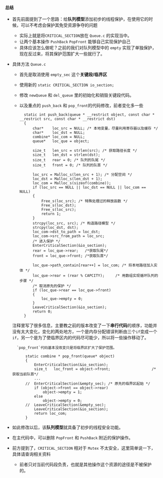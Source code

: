 #### 总结

- 首先前面提到了一个思路：给**队列模型**添加初步的线程保护，在使用它的时候，可以不考虑会保护其免受资源争夺的问题
	- 实际上就是将`CRITICAL_SECTION`放在 `Queue.c` 的实现当中。
	- 让两个基本操作 `PushBack` `PopFront` 能够自己实现保护自己
	- 具体应该怎么做呢？之前的我们对队列模型中的 `empty` 实现了单独保护，现在反过来，将其保护范围扩大一些就行了。

- 具体方法 `Queue.c`
	- 首先是取消使用 `empty_sec` 这个**关键段/临界区**
	- 使用新的 `static CRITICAL_SECTION io_section;`
	- 修改 `newQueue` 和 `del_queue` 里的初始化和销毁关键段代码。
	- 以及重点的 `push_back` 和 `pop_front`的代码修改，前者变化多一些

			static int push_back(queue * __restrict object, const char * __restrict src, const char * __restrict dst)
			{
				char*    loc_src = NULL; /* 本地变量，尽量利用寄存器以及缓存 */
				char*    loc_dst = NULL;
				combine* loc_com = NULL;
				queue*   loc_que = object;

				size_t   len_src = strlen(src); /* 获取路径长度 */
				size_t   len_dst = strlen(dst);
				size_t   rear = 0; /* 队列的队尾 */
				size_t   front = 0; /* 队列的队首 */

				loc_src = Malloc_s(len_src + 1); /* 分配空间 */
				loc_dst = Malloc_s(len_dst + 1);
				loc_com = Malloc_s(sizeof(combine));
				if (loc_src == NULL || loc_dst == NULL || loc_com == NULL)
				{
					Free_s(loc_src); /* 特殊处理过的释放函数 */
					Free_s(loc_dst);
					Free_s(loc_src);
					return 1;
				}
				strcpy(loc_src, src); /* 构造路径模型 */
				strcpy(loc_dst, dst);
				loc_com->dst_to_path = loc_dst;
				loc_com->src_from_path = loc_src;
				/* 进入保护 */
				EnterCriticalSection(&io_section); 
				rear = loc_que->rear;   /*获取队尾*/
				front = loc_que->front; /*获取队首*/

				loc_que->path_contain[rear++] = loc_com; /* 将本地路径加入实体 */
				loc_que->rear = (rear % CAPCITY);     /* 用数组实现循环队列的步骤 */
				/* 取消原先的保护 */
				if (loc_que->rear == loc_que->front)  
				{
					loc_que->empty = 0;
				}
				LeaveCriticalSection(&io_section);
				return 0;
			}
	注释里写了很多信息，主要教之前的版本改变了一下**串行代码**的顺序，功能并没有太大变化，变化的两处地方，一个是内存分配错误判断由三个`if`变成一个`if`，另一个是为了使临界区内的代码尽可能少，所以将一些操作移动了。

		`pop_front`代码基本没改变只是将临界区扩大了保护范围。
	
			static combine * pop_front(queue* object)
			{
				EnterCriticalSection(&io_section);
				size_t   loc_front = object->front;                   /*获取当前队首*/
				...	
			//	EnterCriticalSection(&empty_sec); /* 原先的临界区起始 */
				if (object->front == object->rear)
					object->empty = 1;
				else
					object->empty = 0;
			//	LeaveCriticalSection(&empty_sec);
				LeaveCriticalSection(&io_section);
				return loc_com;
			}	

- 如此修改以后，该**队列模型**就具备了初步的线程安全功能。
- 在主代码中，可以删除 `PopFront` 和 `PushBack` 附近的保护操作。
- 前方提到了，`CRITICAL_SECTION` 相对于 `Mutex` 不太安全，这里简单说一下，具体请查询相关资料
	- 前者只对当前代码段负责，也就是其他操作这个资源的途径是不被保护的。		 